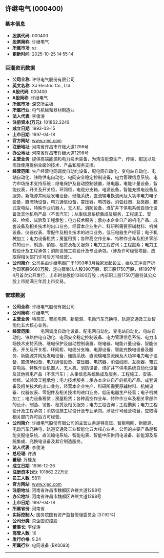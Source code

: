 ## 许继电气 (000400)

### 基本信息

- **股票代码**: 000400
- **股票简称**: 许继电气
- **所属市场**: sz
- **更新时间**: 2025-10-25 14:55:14

### 巨潮资讯数据

- **公司全称**: 许继电气股份有限公司
- **英文名称**: XJ Electric Co., Ltd.
- **A股代码**: 000400
- **A股简称**: 许继电气
- **所属市场**: 深交所主板
- **所属行业**: 电气机械和器材制造业
- **法人代表**: 李俊涛
- **注册资本(万元)**: 101862.2249
- **成立日期**: 1993-03-15
- **上市日期**: 1997-04-18
- **官方网站**: www.xjec.com
- **注册地址**: 河南省许昌市许继大道1298号
- **办公地址**: 河南省许昌市许继大道1298号
- **主营业务**: 提供高端能源和电力技术装备，为清洁能源生产、传输、配送以及高效使用提供全面的技术、产品和服务支撑。
- **经营范围**: 生产经营电网调度自动化设备，配电网自动化、变电站自动化、电站自动化、铁路供电自动化、电网安全稳定控制设备，电力管理信息系统、电力市场技术支持系统；继电保护及自动控制装置，继电器，电能计量设备，智能仪表，开关及开关柜，环网柜，电缆分支箱，电源设备，智能充换电设备及服务，新能源并网及发电设备，储能系统，直流输电换流阀及大功率电力电子设备，直流场设备，电力通信设备，变压器，电抗器，消弧线圈，互感器，箱式变电站，特殊作业机器人，无人机，消防设备，煤矿井下供电系统自动化设备及其他机电产品（不含汽车）；从事信息系统集成及服务，工程施工、安装、检修、试验及工程承包；电力技术服务；承办本企业自产的机电产品、成套设备及相关技术的出口业务，经营本企业生产、科研所需要原辅材料、机械设备、仪器仪表、零配件及相关技术的进口业务，低压电器生产经营；电子机械加工；电力设备租赁；房屋租赁；各种高空作业车、特种作业车及相关零部件的设计、制造、销售、租赁及相关服务；电力工程咨询；工程勘察；电力工程设计及工程承包；消防设施工程设计及专业承包。（涉及许可经营项目，应取得相关部门许可后方可经营）。
- **公司简介**: 公司系由许继电器厂于1993年3月独家发起设立，始以其净资产折为国家股6660万股、定向募集法人股390万股、职工股1750万股，经1997年4月首次公开发行，上市时总股份13800万股；内部职工股1750万股待其公众股上市期满三年后上市交易。

### 雪球数据

- **公司全称**: 许继电气股份有限公司
- **公司简称**: 许继电气
- **主营业务**: 特高压、智能电网、新能源、电动汽车充换电、轨道交通及工业智能化五大核心业务。
- **经营范围**: 　　电网调度自动化设备、配电网自动化、变电站自动化、电站自动化、铁路供电自动化、电网安全稳定控制设备、电力管理信息系统、电力市场技术支持系统、继电保护及自动控制装置、继电器、电能计量设备、智能仪表、开关及开关柜、环网柜、电缆分支箱、电源设备、智能充换电设备及服务、新能源并网及发电设备、储能系统、直流输电换流阀及大功率电力电子设备、直流场设备、电力通信设备、变压器、电抗器、消弧线圈、互感器、箱式变电站、特殊作业机器人、无人机、消防设备、煤矿井下供电系统自动化设备及其他机电产品（不含汽车）；从事信息系统集成及服务，工程施工、安装、检修、试验及工程承包；电力技术服务；承办本企业自产的机电产品、成套设备及相关技术的出口业务，经营本企业生产、科研所需要原辅材料、机械设备、仪器仪表、零配件及相关技术的进口业务，低压电器生产经营；电子机械加工；电力设备租赁；房屋租赁；各种高空作业车、特种作业车及相关零部件的设计、制造、销售、租赁及相关服务；电力工程咨询；工程勘察；电力工程设计及工程承包；消防设施工程设计及专业承包。涉及许可经营项目，应取得相关部门许可后方可经营。
- **公司简介**: 许继电气股份有限公司的主营业务是特高压、智能电网、新能源、电动汽车充换电、轨道交通及工业智能化五大核心业务。公司的主要产品是智能变配电系统、直流输电系统、智能电表、智能中压供用电设备、新能源及系统集成、充换电设备及其它制造服务。
- **法人代表**: 李俊涛
- **总经理**: 许涛
- **董秘**: 万桂龙
- **成立日期**: 1996-12-26
- **注册资本(元)**: 101862.22万元
- **员工人数**: 5811
- **官方网站**: www.xjec.com
- **注册地址**: 河南省许昌市魏都区许继大道1298号
- **办公地址**: 河南省许昌市魏都区许继大道1298号
- **上市日期**: 1997-04-18
- **所属省份**: 河南省
- **实际控制人**: 国务院国有资产监督管理委员会 (37.92%)
- **公司分类**: 央企国资控股
- **董事长**: 李俊涛
- **高管人数**: 16
- **发行价格**: 9.24
- **所属行业**: 电网设备 (BK0093)

---